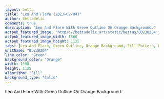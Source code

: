 ```yaml
---
layout: betta
title: "Leo And Flare (2023-02-04)"
author: Bettadelic
comments: true
description: "Leo And Flare With Green Outline On Orange Background."
actpub_featured_image: "https://bettadelic.art/static/bettas/BD230204.jpg"
actpub_featured_image_width: 1500
actpub_featured_image_height: 1125
tags: [Leo And Flare, Green Outline, Orange Background, Fill Pattern, February 2023, Solid Background Pattern]
unitName: "BD230204"
line_color: "Green"
background_color: "Orange"
width: 1500
height: 1125
algorithm: "Fill"
background_type: "Solid"
---
```


Leo And Flare With Green Outline On Orange Background.

